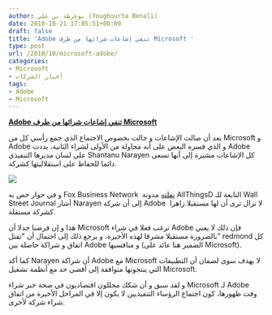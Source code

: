 ```yaml
---
author: يوغرطة بن علي (Youghourta Benali)
date: 2010-10-21 17:05:51+00:00
draft: false
title: 'Adobe تنفي إشاعات شرائها من طرف Microsoft '
type: post
url: /2010/10/microsoft-adobe/
categories:
- Microsoft
- أخبار الشركات
tags:
- Adobe
- Microsoft
---
```


**[Adobe تنفي إشاعات شرائها من طرف Microsoft]( http://www.it-scoop.com/2010/10/microsoft-adobe/)**




بعد أن صالت الإشاعات و جالت بخصوص الاجتماع الذي جمع رأسي كل من Microsoft و Adobe و الذي فسره البعض على أنه محاولة من الأولى لشراء الثانية، بددت Adobe على لسان مديرها التنفيذي Shantanu Narayen كل الإشاعات مشيرة إلى أنها تسعى دائما للحفاظ على استقلاليتها كشركة.




[![](http://www.it-scoop.com/wp-content/uploads/2010/10/Microsoft-Adobe.jpg)
]( http://www.it-scoop.com/2010/10/microsoft-adobe/)


و في حوار خص به Fox Business Network  [نقلته](http://digitaldaily.allthingsd.com/20101019/adobe-chief-pours-cold-water-on-microsoft-merger-talk/) مدونة AllThingsD التابعة للـ Wall Street Journal أشار Narayen إلى أن شركة Adobe  لا تزال ترى أن لها مستقبلا زاهرا كشركة مستقلة.

هذا و إن فرضنا جدلا أن Microsoft ترغب فعلا في شراء Adobe فإن ذلك لا يعني بالضرورة مستقبلا مشرقا لهذه الأخيرة، و يرجع ذلك إلى احتمال أن "تقتل" redmond كل اتفاق و شراكة حاصلة بين Adobe و منافسيها (الضمير هنا عائد على Microsoft).

كما أكد Narayen أن شراكة Adobe مع Microsoft لا يهدف سوى لضمان أن التطبيقات التي ينتجونها متوافقة إلى أقصى حد مع أنظمة تشغيل Microsoft.

و لقد سبق و أن شكك محللون اقتصاديون في صحة خبر شراء Microsoft لـ Adobe وقت ظهورها، كون اجتماع الرؤساء التنفيذيين لا يكون إلا في المراحل الأخيرة من اتفاق شراء شركة لأخرى.
